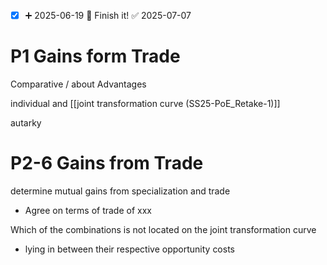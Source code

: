 - [x] ➕ 2025-06-19 🔺 Finish it! ✅ 2025-07-07

# P1 Gains form Trade 

Comparative / about Advantages 

individual and [[joint transformation curve (SS25-PoE_Retake-1)]]

autarky


# P2-6 Gains from Trade


determine mutual gains from specialization and trade
- Agree on terms of trade of xxx 

Which of the combinations is not located on the joint transformation curve
- lying in between their respective opportunity costs

